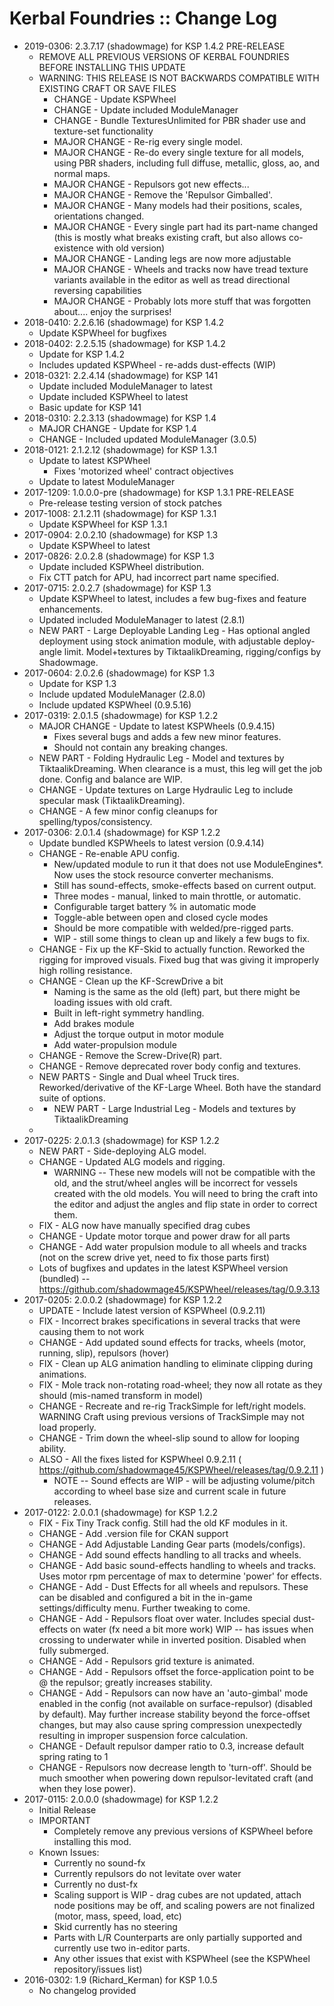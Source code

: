 # Kerbal Foundries :: Change Log

* 2019-0306: 2.3.7.17 (shadowmage) for KSP 1.4.2 PRE-RELEASE
	+ REMOVE ALL PREVIOUS VERSIONS OF KERBAL FOUNDRIES BEFORE INSTALLING THIS UPDATE
	+ WARNING: THIS RELEASE IS NOT BACKWARDS COMPATIBLE WITH EXISTING CRAFT OR SAVE FILES
		- CHANGE - Update KSPWheel
		- CHANGE - Update included ModuleManager
		- CHANGE - Bundle TexturesUnlimited for PBR shader use and texture-set functionality
		- MAJOR CHANGE - Re-rig every single model.
		- MAJOR CHANGE - Re-do every single texture for all models, using PBR shaders, including full diffuse, metallic, gloss, ao, and normal maps.
		- MAJOR CHANGE - Repulsors got new effects...
		- MAJOR CHANGE - Remove the 'Repulsor Gimballed'.
		- MAJOR CHANGE - Many models had their positions, scales, orientations changed.
		- MAJOR CHANGE - Every single part had its part-name changed (this is mostly what breaks existing craft, but also allows co-existence with old version)
		- MAJOR CHANGE - Landing legs are now more adjustable
		- MAJOR CHANGE - Wheels and tracks now have tread texture variants available in the editor as well as tread directional reversing capabilities
		- MAJOR CHANGE - Probably lots more stuff that was forgotten about.... enjoy the surprises!
* 2018-0410: 2.2.6.16 (shadowmage) for KSP 1.4.2
	+ Update KSPWheel for bugfixes
* 2018-0402: 2.2.5.15 (shadowmage) for KSP 1.4.2
	+ Update for KSP 1.4.2
	+ Includes updated KSPWheel - re-adds dust-effects (WIP)
* 2018-0321: 2.2.4.14 (shadowmage) for KSP 141
	+ Update included ModuleManager to latest
	+ Update included KSPWheel to latest
	+ Basic update for KSP 141
* 2018-0310: 2.2.3.13 (shadowmage) for KSP 1.4
	+ MAJOR CHANGE - Update for KSP 1.4
	+ CHANGE - Included updated ModuleManager (3.0.5)
* 2018-0121: 2.1.2.12 (shadowmage) for KSP 1.3.1
	+ Update to latest KSPWheel
		- Fixes 'motorized wheel' contract objectives
	+ Update to latest ModuleManager
* 2017-1209: 1.0.0.0-pre (shadowmage) for KSP 1.3.1 PRE-RELEASE
	+ Pre-release testing version of stock patches
* 2017-1008: 2.1.2.11 (shadowmage) for KSP 1.3.1
	+ Update KSPWheel for KSP 1.3.1
* 2017-0904: 2.0.2.10 (shadowmage) for KSP 1.3
	+ Update KSPWheel to latest
* 2017-0826: 2.0.2.8 (shadowmage) for KSP 1.3
	+ Update included KSPWheel distribution.
	+ Fix CTT patch for APU, had incorrect part name specified.
* 2017-0715: 2.0.2.7 (shadowmage) for KSP 1.3
	+ Update KSPWheel to latest, includes a few bug-fixes and feature enhancements.
	+ Updated included ModuleManager to latest (2.8.1)
	+ NEW PART - Large Deployable Landing Leg - Has optional angled deployment using stock animation module, with adjustable deploy-angle limit.  Model+textures by TiktaalikDreaming, rigging/configs by Shadowmage.
* 2017-0604: 2.0.2.6 (shadowmage) for KSP 1.3
	+ Update for KSP 1.3
	+ Include updated ModuleManager (2.8.0)
	+ Include updated KSPWheel (0.9.5.16)
* 2017-0319: 2.0.1.5 (shadowmage) for KSP 1.2.2
	+ MAJOR CHANGE - Update to latest KSPWheels (0.9.4.15)
		- Fixes several bugs and adds a few new minor features.
		- Should not contain any breaking changes.
	+ NEW PART - Folding Hydraulic Leg - Model and textures by TiktaalikDreaming.  When clearance is a must, this leg will get the job done.  Config and balance are WIP.
	+ CHANGE - Update textures on Large Hydraulic Leg to include specular mask (TiktaalikDreaming).
	+ CHANGE - A few minor config cleanups for spelling/typos/consistency.
* 2017-0306: 2.0.1.4 (shadowmage) for KSP 1.2.2
	+ Update bundled KSPWheels to latest version (0.9.4.14)
	+ CHANGE - Re-enable APU config.
		- New/updated module to run it that does not use ModuleEngines*.  Now uses the stock resource converter mechanisms.
		- Still has sound-effects, smoke-effects based on current output.
		- Three modes - manual, linked to main throttle, or automatic.
		- Configurable target battery % in automatic mode
		- Toggle-able between open and closed cycle modes
		- Should be more compatible with welded/pre-rigged parts.
		- WIP - still some things to clean up and likely a few bugs to fix.
	+ CHANGE - Fix up the KF-Skid to actually function.  Reworked the rigging for improved visuals.  Fixed bug that was giving it improperly high rolling resistance.
	+ CHANGE - Clean up the KF-ScrewDrive a bit
		- Naming is the same as the old (left) part, but there might be loading issues with old craft.
		- Built in left-right symmetry handling.
		- Add brakes module
		- Adjust the torque output in motor module
		- Add water-propulsion module
	+ CHANGE - Remove the Screw-Drive(R) part.
	+ CHANGE - Remove deprecated rover body config and textures.
	+ NEW PARTS - Single and Dual wheel Truck tires.  Reworked/derivative of the KF-Large Wheel.  Both have the standard suite of options.
	+ [](http://i.imgur.com/j5NTKqA.png)
		- NEW PART - Large Industrial Leg - Models and textures by TiktaalikDreaming
	+ [](http://i.imgur.com/NBNQJCE.png)
* 2017-0225: 2.0.1.3 (shadowmage) for KSP 1.2.2
	+ NEW PART - Side-deploying ALG model.
	+ CHANGE - Updated ALG models and rigging.
		- WARNING -- These new models will not be compatible with the old, and the strut/wheel angles will be incorrect for vessels created with the old models.  You will need to bring the craft into the editor and adjust the angles and flip state in order to correct them.
	+ FIX - ALG now have manually specified drag cubes
	+ CHANGE - Update motor torque and power draw for all parts
	+ CHANGE - Add water propulsion module to all wheels and tracks (not on the screw drive yet, need to fix those parts first)
	+ Lots of bugfixes and updates in the latest KSPWheel version (bundled) -- https://github.com/shadowmage45/KSPWheel/releases/tag/0.9.3.13
* 2017-0205: 2.0.0.2 (shadowmage) for KSP 1.2.2
	+ UPDATE - Include latest version of KSPWheel (0.9.2.11)
	+ FIX - Incorrect brakes specifications in several tracks that were causing them to not work
	+ CHANGE - Add updated sound effects for tracks, wheels (motor, running, slip), repulsors (hover)
	+ FIX - Clean up ALG animation handling to eliminate clipping during animations.
	+ FIX - Mole track non-rotating road-wheel; they now all rotate as they should (mis-named transform in model)
	+ CHANGE - Recreate and re-rig TrackSimple for left/right models.  WARNING Craft using previous versions of TrackSimple may not load properly.
	+ CHANGE - Trim down the wheel-slip sound to allow for looping ability.
	+ ALSO - All the fixes listed for KSPWheel 0.9.2.11 ( https://github.com/shadowmage45/KSPWheel/releases/tag/0.9.2.11 )
		- NOTE -- Sound effects are WIP - will be adjusting volume/pitch according to wheel base size and current scale in future releases.
* 2017-0122: 2.0.0.1 (shadowmage) for KSP 1.2.2
	+ FIX - Fix Tiny Track config.  Still had the old KF modules in it.
	+ CHANGE - Add .version file for CKAN support
	+ CHANGE - Add Adjustable Landing Gear parts (models/configs).
	+ CHANGE - Add sound effects handling to all tracks and wheels.
	+ CHANGE - Add basic sound-effects handling to wheels and tracks.  Uses motor rpm percentage of max to determine 'power' for effects.
	+ CHANGE - Add - Dust Effects for all wheels and repulsors.  These can be disabled and configured a bit in the in-game settings/difficulty menu.  Further tweaking to come.
	+ CHANGE - Add - Repulsors float over water.  Includes special dust-effects on water (fx need a bit more work) WIP -- has issues when crossing to underwater while in inverted position.  Disabled when fully submerged.
	+ CHANGE - Add - Repulsors grid texture is animated.
	+ CHANGE - Add - Repulsors offset the force-application point to be @ the repulsor; greatly increases stability.
	+ CHANGE - Add - Repulsors can now have an 'auto-gimbal' mode enabled in the config (not available on surface-repulsor) (disabled by default).  May further increase stability beyond the force-offset changes, but may also cause spring compression unexpectedly resulting in improper suspension force calculation.
	+ CHANGE - Default repulsor damper ratio to 0.3, increase default spring rating to 1
	+ CHANGE - Repulsors now decrease length to 'turn-off'.  Should be much smoother when powering down repulsor-levitated craft (and when they lose power).
* 2017-0115: 2.0.0.0 (shadowmage) for KSP 1.2.2
	+ Initial Release
	+ IMPORTANT
		- Completely remove any previous versions of KSPWheel before installing this mod.
	+ Known Issues:
		- Currently no sound-fx
		- Currently repulsors do not levitate over water
		- Currently no dust-fx
		- Scaling support is WIP - drag cubes are not updated, attach node positions may be off, and scaling powers are not finalized (motor, mass, speed, load, etc)
		- Skid currently has no steering
		- Parts with L/R Counterparts are only partially supported and currently use two in-editor parts.
		- Any other issues that exist with KSPWheel (see the KSPWheel repository/issues list)
* 2016-0302: 1.9 (Richard_Kerman) for KSP 1.0.5
	+ No changelog provided
